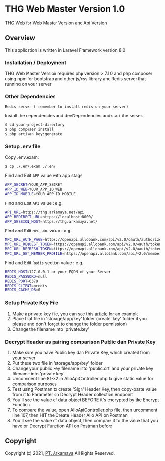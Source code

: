 # THG Web Master Version 1.0

THG Web for Web Master Version and Api Version
## Overview
This application is written in Laravel Framework version 8.0

### Installation / Deployment

THG Web Master Version requires php version > 7.1.0 and php composer
using npm for bootstrap and other js/css library and Redis server that running on your server

### Other Dependencies
`Redis server ( remember to install redis on your server)`

Install the dependencies and devDependencies and start the server.

```sh
$ cd your-project-directory
$ php composer install
$ php artisan key:generate
```

### Setup .env file

Copy .env.exam:
```sh
$ cp ./.env.exam ./.env
```

Find and Edit `APP` value with app stage 
```sh
APP_SECRET=YOUR_APP_SECRET
APP_ID_WEB=YOUR_APP_ID_WEB
APP_ID_MOBILE=YOUR_APP_ID_MOBILE
```

Find and Edit `API` value :
e.g.
```sh
API_URL=https://thg.arkamaya.net/api
APP_REDIRECT_URL=https://localhost:8000/
APP_SESSION_HOST=https://thg.arkamaya.net/
```
Find and Edit `MPC_URL` value :
e.g.
```sh
MPC_URL_AUTH_PAGE=https://openapi.allobank.com/api/v2.0/oauth/authorize
MPC_URL_REQUEST_TOKEN=https://openapi.allobank.com/api/v2.0/oauth/token/request
MPC_URL_REFRESH_TOKEN=https://openapi.allobank.com/api/v2.0/oauth/token/refresh
MPC_URL_GET_MEMBER_PROFILE=https://openapi.allobank.com/api/v2.0/member/profile/query
```

Find and Edit `Redis` section  value :
e.g.
```sh
REDIS_HOST=127.0.0.1 or your FQDN of your Server
REDIS_PASSWORD=null
REDIS_PORT=6379
REDIS_CLIENT=predis
REDIS_CACHE_DB=0
```

### Setup Private Key File
1. Make a private key file, you can see this [article] for an example
2. Place that file in 'storage/app/key' folder (create 'key' folder if you please and don't forget to change the folder permission)
3. Change the filename into 'private.key'

### Decrypt Header as pairing comparison Public dan Private Key
1. Make sure you have Public key dan Private Key, which created from your server
2. Put these two file in 'storage/app/key' folder
3. Change your public key filename into 'public.crt' and your private key filename into 'private.key'
4. Uncomment line 81-82 in AlloApiController.php to give static value for comparison purposes
5. Test using Postman to create 'Sign' Header Key, then copy-paste value from it to Parameter on Decrypt Header collection endpoint 
6. You'll see the value of data object BEFORE it's encrypted by the Encrypt Function
7. To compare the value, open AlloApiController.php file, then uncomment line 107, then HIT the Create Header Allo API on Postman
8. You'll see the value of data object, then compare it to the value that you have on Decrypt Function API on Postman before

## Copyright

Copyright (c) 2021, [PT. Arkamaya](http://www.arkamaya.co.id) All Rights Reserved.

 [article]: <https://vander.host/knowledgebase/security/how-to-generate-rsa-public-and-private-key-pair-in-pkcs8-format/>



